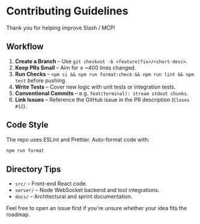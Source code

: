 # Contributing Guidelines

Thank you for helping improve Slash / MCP!

## Workflow

1. **Create a Branch** – Use `git checkout -b <feature|fix>/<short-desc>`.
2. **Keep PRs Small** – Aim for ≤ ~400 lines changed.
3. **Run Checks** – `npm ci && npm run format:check && npm run lint && npm test` before pushing.
4. **Write Tests** – Cover new logic with unit tests or integration tests.
5. **Conventional Commits** – e.g. `feat(terminal): stream stdout chunks`.
6. **Link Issues** – Reference the GitHub issue in the PR description (`Closes #12`).

## Code Style

The repo uses ESLint and Prettier. Auto-format code with:

```bash
npm run format
```

## Directory Tips

- `src/` – Front-end React code.
- `server/` – Node WebSocket backend and tool integrations.
- `docs/` – Architectural and sprint documentation.

Feel free to open an issue first if you're unsure whether your idea fits the roadmap.
